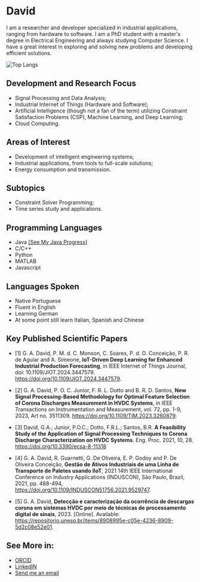 # David

I am a researcher and developer specialized in industrial applications, ranging from hardware to software. I am a PhD student with a master's degree in Electrical Engineering and always studying Computer Science. I have a great interest in exploring and solving new problems and developing efficient solutions.

<!-- [![My Skills](https://skillicons.dev/icons?i=java,c,python,matlab,javascript&theme=light)](https://skillicons.dev) -->

![Top Langs](https://github-readme-stats.vercel.app/api/top-langs/?username=gadavidd&layout=compact&hide_progress=false)


## Development and Research Focus

- Signal Processing and Data Analysis;
- Industrial Internet of Things (Hardware and Software);
- Artificial Intelligence (though not a fan of the term) utilizing Constraint Satisfaction Problems (CSP), Machine Learning, and Deep Learning;
- Cloud Computing.
  
## Areas of Interest

- Development of intelligent engineering systems;
- Industrial applications, from tools to full-scale solutions;
- Energy consumption and transmission.

## Subtopics

- Constraint Solver Programming;
- Time series study and applications.
  
## Programming Languages
- Java [[See My Java Progress]](https://github.com/gadavidd/javaProgress/tree/master)
- C/C++
- Python
- MATLAB
- Javascript
## Languages Spoken

- Native Portuguese
- Fluent in English
- Learning German
- At some point still learn Italian, Spanish and Chinese
## Key Published Scientific Papers
- [1] G. A. David, P. M. d. C. Monson, C. Soares, P. d. O. Conceição, P. R. de Aguiar and A. Simeone, **IoT-Driven Deep Learning for Enhanced Industrial Production Forecasting**, in IEEE Internet of Things Journal, doi: 10.1109/JIOT.2024.3447579. https://doi.org/10.1109/JIOT.2024.3447579.
  
- [2] G. A. David, P. O. C. Junior, F. R. L. Dotto and B. R. D. Santos, **New Signal Processing-Based Methodology for Optimal Feature Selection of Corona Discharges Measurement in HVDC Systems**, in IEEE Transactions on Instrumentation and Measurement, vol. 72, pp. 1-9, 2023, Art no. 3511309. https://doi.org/10.1109/TIM.2023.3260879.

- [3] David, G.A.; Junior, P.O.C.; Dotto, F.R.L.; Santos, B.R. **A Feasibility Study of the Application of Signal Processing Techniques to Corona Discharge Characterization on HVDC Systems**. Eng. Proc. 2021, 10, 28. https://doi.org/10.3390/ecsa-8-11318

- [4] G. A. David, R. Guarnetti, G. De Oliveira, E. P. Godoy and P. De Oliveira Conceição, **Gestão de Ativos Industriais de uma Linha de Transporte de Paletes usando IIoT**, 2021 14th IEEE International Conference on Industry Applications (INDUSCON), São Paulo, Brazil, 2021, pp. 488-494,  https://doi.org/10.1109/INDUSCON51756.2021.9529747.

- [5] G. A. David, **Detecção e caracterização da ocorrência de descargas corona em sistemas HVDC por meio de técnicas de processamento digital de sinais**, 2023. [Online]. Available: https://repositorio.unesp.br/items/8908995e-c05e-4236-8909-5d2c08e52e01.

## See More in:
- [ORCID](https://orcid.org/0000-0003-2343-4883)
- [LinkedIN](https://www.linkedin.com/in/gabriel-david-3813568a/)
- [Send me an email](mailto:gadavid@usp.br)
